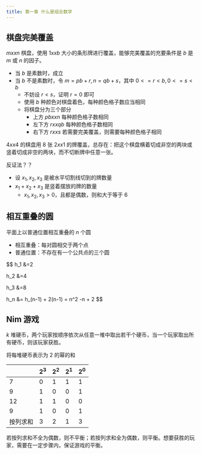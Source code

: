 ```yaml
---
title: 第一章 什么是组合数学
---
```


## 棋盘完美覆盖

$mxxn$ 棋盘，使用 $1xxb$ 大小的条形牌进行覆盖，能够完美覆盖的充要条件是 $b$ 是 $m$ 或 $n$ 的因子。

- 当 $b$ 是素数时，成立
- 当 $b$ 不是素数时，令 $m=pb+r, n=qb+s$，其中 $0 <= r < b, 0 <= s < b$
	- 不妨设 $r < s$，证明 $r=0$ 即可
	- 使用 $b$ 种颜色对棋盘着色，每种颜色格子数应当相同
	- 将棋盘分为三个部分
		- 上方 $pb xx n$ 每种颜色格子数相同
		- 左下方 $r xx qb$ 每种颜色格子数相同
		- 右下方 $r xx s$ 若需要完美覆盖，则需要每种颜色格子相同

$4xx4$ 的棋盘用 8 张 $2xx1$ 的牌覆盖，总存在：把这个棋盘横着切成非空的两块或竖着切成非空的两块，而不切断牌中任意一张。

反证法？？
- 设 $x_1,x_2,x_3$ 是被水平切割线切到的牌数量
- $x_1+x_2+x_3$ 是竖着摆放的牌的数量
	- $x_1, x_2, x_3 > 0$，且都是偶数，则和大于等于 6

## 相互重叠的圆

平面上以普通位置相互重叠的 $n$ 个圆

- 相互重叠：每对圆相交于两个点
- 普通位置：不存在有一个公共点的三个圆

$$
h_1 &=2

h_2 &=4

h_3 &=8

h_n &= h_(n-1) + 2(n-1) = n^2 -n + 2
$$

## Nim 游戏

$k$ 堆硬币，两个玩家按顺序依次从任意一堆中取出若干个硬币，当一个玩家取出所有硬币，则该玩家获胜。

将每堆硬币表示为 2 的幂的和

|      | $2^3$ | $2^2$ | $2^1$ | $2^0$ |
| ---- | ----- | ----- | ----- | ----- |
| 7    | 0     | 1     | 1     | 1     |
| 9    | 1     | 0     | 0     | 1     |
| 12   | 1     | 1     | 0     | 0     |
| 9    | 1     | 0     | 0     | 1     |
| 按列求和 | 3     | 2     | 1     | 3     |

若按列求和不全为偶数，则不平衡；若按列求和全为偶数，则平衡。想要获胜的玩家，需要在一定步骤内，保证游戏的平衡。

